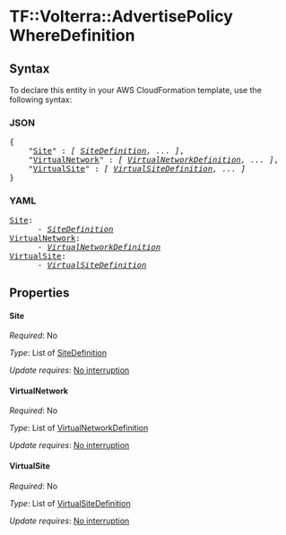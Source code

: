 # TF::Volterra::AdvertisePolicy WhereDefinition

## Syntax

To declare this entity in your AWS CloudFormation template, use the following syntax:

### JSON

<pre>
{
    "<a href="#site" title="Site">Site</a>" : <i>[ <a href="sitedefinition.md">SiteDefinition</a>, ... ]</i>,
    "<a href="#virtualnetwork" title="VirtualNetwork">VirtualNetwork</a>" : <i>[ <a href="virtualnetworkdefinition.md">VirtualNetworkDefinition</a>, ... ]</i>,
    "<a href="#virtualsite" title="VirtualSite">VirtualSite</a>" : <i>[ <a href="virtualsitedefinition.md">VirtualSiteDefinition</a>, ... ]</i>
}
</pre>

### YAML

<pre>
<a href="#site" title="Site">Site</a>: <i>
      - <a href="sitedefinition.md">SiteDefinition</a></i>
<a href="#virtualnetwork" title="VirtualNetwork">VirtualNetwork</a>: <i>
      - <a href="virtualnetworkdefinition.md">VirtualNetworkDefinition</a></i>
<a href="#virtualsite" title="VirtualSite">VirtualSite</a>: <i>
      - <a href="virtualsitedefinition.md">VirtualSiteDefinition</a></i>
</pre>

## Properties

#### Site

_Required_: No

_Type_: List of <a href="sitedefinition.md">SiteDefinition</a>

_Update requires_: [No interruption](https://docs.aws.amazon.com/AWSCloudFormation/latest/UserGuide/using-cfn-updating-stacks-update-behaviors.html#update-no-interrupt)

#### VirtualNetwork

_Required_: No

_Type_: List of <a href="virtualnetworkdefinition.md">VirtualNetworkDefinition</a>

_Update requires_: [No interruption](https://docs.aws.amazon.com/AWSCloudFormation/latest/UserGuide/using-cfn-updating-stacks-update-behaviors.html#update-no-interrupt)

#### VirtualSite

_Required_: No

_Type_: List of <a href="virtualsitedefinition.md">VirtualSiteDefinition</a>

_Update requires_: [No interruption](https://docs.aws.amazon.com/AWSCloudFormation/latest/UserGuide/using-cfn-updating-stacks-update-behaviors.html#update-no-interrupt)

